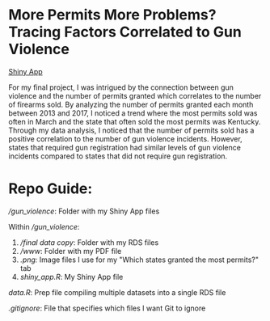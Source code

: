 # More Permits More Problems? Tracing Factors Correlated to Gun Violence

[Shiny App](https://emilyaxelsen.shinyapps.io/gun_violence/)

For my final project, I was intrigued by the connection between gun violence and the number of permits granted which correlates to the number of firearms sold. By analyzing the number of permits granted each month between 2013 and 2017, I noticed a trend where the most permits sold was often in March and the state that often sold the most permits was Kentucky. Through my data analysis, I noticed that the number of permits sold has a positive correlation to the number of gun violence incidents. However, states that required gun registration had similar levels of gun violence incidents compared to states that did not require gun registration. 

# Repo Guide:

*/gun_violence*: Folder with my Shiny App files

Within */gun_violence*:
   1. */final data copy*: Folder with my RDS files
   2. */www*: Folder with my PDF file
   3. *.png:* Image files I use for my "Which states granted the most permits?" tab
   4. *shiny_app.R*: My Shiny App file

*data.R*: Prep file compiling multiple datasets into a single RDS file

*.gitignore*: File that specifies which files I want Git to ignore
